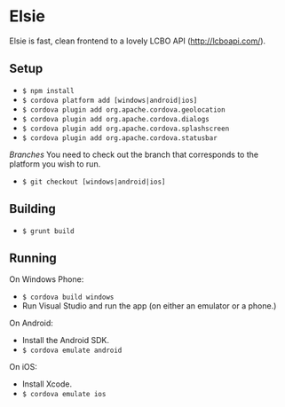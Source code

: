 Elsie
====

Elsie is fast, clean frontend to a lovely LCBO API (http://lcboapi.com/).  

## Setup ##

* `$ npm install`
* `$ cordova platform add [windows|android|ios]`
* `$ cordova plugin add org.apache.cordova.geolocation`
* `$ cordova plugin add org.apache.cordova.dialogs`
* `$ cordova plugin add org.apache.cordova.splashscreen`
* `$ cordova plugin add org.apache.cordova.statusbar`

*Branches*
You need to check out the branch that corresponds to the platform you wish to run.
* `$ git checkout [windows|android|ios]`

## Building ##
* `$ grunt build`

## Running ##

On Windows Phone:
* `$ cordova build windows` 
* Run Visual Studio and run the app (on either an emulator or a phone.)

On Android:
* Install the Android SDK.
* `$ cordova emulate android`

On iOS:
* Install Xcode.
* `$ cordova emulate ios`

